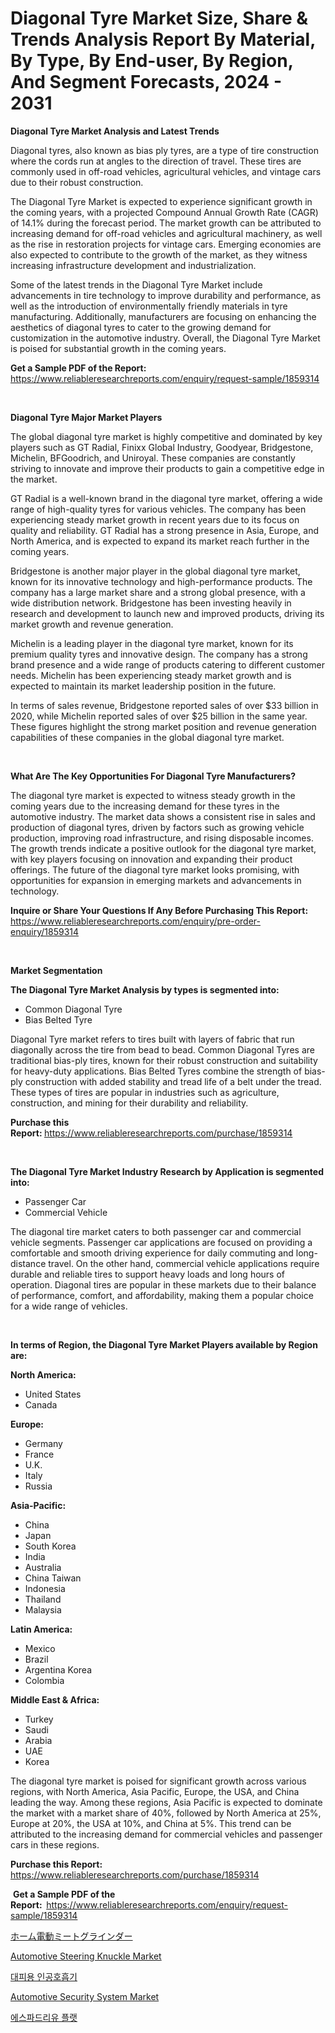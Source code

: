 <p><h1>Diagonal Tyre Market Size, Share & Trends Analysis Report By Material, By Type, By End-user, By Region, And Segment Forecasts, 2024 - 2031</h1></p><p><strong>Diagonal Tyre Market Analysis and Latest Trends</strong></p>
<p><p>Diagonal tyres, also known as bias ply tyres, are a type of tire construction where the cords run at angles to the direction of travel. These tires are commonly used in off-road vehicles, agricultural vehicles, and vintage cars due to their robust construction. </p><p>The Diagonal Tyre Market is expected to experience significant growth in the coming years, with a projected Compound Annual Growth Rate (CAGR) of 14.1% during the forecast period. The market growth can be attributed to increasing demand for off-road vehicles and agricultural machinery, as well as the rise in restoration projects for vintage cars. Emerging economies are also expected to contribute to the growth of the market, as they witness increasing infrastructure development and industrialization.</p><p>Some of the latest trends in the Diagonal Tyre Market include advancements in tire technology to improve durability and performance, as well as the introduction of environmentally friendly materials in tyre manufacturing. Additionally, manufacturers are focusing on enhancing the aesthetics of diagonal tyres to cater to the growing demand for customization in the automotive industry. Overall, the Diagonal Tyre Market is poised for substantial growth in the coming years.</p></p>
<p><strong>Get a Sample PDF of the Report:&nbsp;</strong> <a href="https://www.reliableresearchreports.com/enquiry/request-sample/1859314">https://www.reliableresearchreports.com/enquiry/request-sample/1859314</a></p>
<p>&nbsp;</p>
<p><strong>Diagonal Tyre Major Market Players</strong></p>
<p><p>The global diagonal tyre market is highly competitive and dominated by key players such as GT Radial, Finixx Global Industry, Goodyear, Bridgestone, Michelin, BFGoodrich, and Uniroyal. These companies are constantly striving to innovate and improve their products to gain a competitive edge in the market.</p><p>GT Radial is a well-known brand in the diagonal tyre market, offering a wide range of high-quality tyres for various vehicles. The company has been experiencing steady market growth in recent years due to its focus on quality and reliability. GT Radial has a strong presence in Asia, Europe, and North America, and is expected to expand its market reach further in the coming years.</p><p>Bridgestone is another major player in the global diagonal tyre market, known for its innovative technology and high-performance products. The company has a large market share and a strong global presence, with a wide distribution network. Bridgestone has been investing heavily in research and development to launch new and improved products, driving its market growth and revenue generation.</p><p>Michelin is a leading player in the diagonal tyre market, known for its premium quality tyres and innovative design. The company has a strong brand presence and a wide range of products catering to different customer needs. Michelin has been experiencing steady market growth and is expected to maintain its market leadership position in the future.</p><p>In terms of sales revenue, Bridgestone reported sales of over $33 billion in 2020, while Michelin reported sales of over $25 billion in the same year. These figures highlight the strong market position and revenue generation capabilities of these companies in the global diagonal tyre market.</p></p>
<p>&nbsp;</p>
<p><strong>What Are The Key Opportunities For Diagonal Tyre Manufacturers?</strong></p>
<p><p>The diagonal tyre market is expected to witness steady growth in the coming years due to the increasing demand for these tyres in the automotive industry. The market data shows a consistent rise in sales and production of diagonal tyres, driven by factors such as growing vehicle production, improving road infrastructure, and rising disposable incomes. The growth trends indicate a positive outlook for the diagonal tyre market, with key players focusing on innovation and expanding their product offerings. The future of the diagonal tyre market looks promising, with opportunities for expansion in emerging markets and advancements in technology.</p></p>
<p><strong>Inquire or Share Your Questions If Any Before Purchasing This Report:</strong> <a href="https://www.reliableresearchreports.com/enquiry/pre-order-enquiry/1859314">https://www.reliableresearchreports.com/enquiry/pre-order-enquiry/1859314</a></p>
<p>&nbsp;</p>
<p><strong>Market Segmentation</strong></p>
<p><strong>The Diagonal Tyre Market Analysis by types is segmented into:</strong></p>
<p><ul><li>Common Diagonal Tyre</li><li>Bias Belted Tyre</li></ul></p>
<p><p>Diagonal Tyre market refers to tires built with layers of fabric that run diagonally across the tire from bead to bead. Common Diagonal Tyres are traditional bias-ply tires, known for their robust construction and suitability for heavy-duty applications. Bias Belted Tyres combine the strength of bias-ply construction with added stability and tread life of a belt under the tread. These types of tires are popular in industries such as agriculture, construction, and mining for their durability and reliability.</p></p>
<p><strong>Purchase this Report:&nbsp;</strong><a href="https://www.reliableresearchreports.com/purchase/1859314">https://www.reliableresearchreports.com/purchase/1859314</a></p>
<p>&nbsp;</p>
<p><strong>The Diagonal Tyre Market Industry Research by Application is segmented into:</strong></p>
<p><ul><li>Passenger Car</li><li>Commercial Vehicle</li></ul></p>
<p><p>The diagonal tire market caters to both passenger car and commercial vehicle segments. Passenger car applications are focused on providing a comfortable and smooth driving experience for daily commuting and long-distance travel. On the other hand, commercial vehicle applications require durable and reliable tires to support heavy loads and long hours of operation. Diagonal tires are popular in these markets due to their balance of performance, comfort, and affordability, making them a popular choice for a wide range of vehicles.</p></p>
<p>&nbsp;</p>
<p><strong>In terms of Region, the Diagonal Tyre Market Players available by Region are:</strong></p>
<p>
    <p> <strong> North America: </strong>
        <ul>
            <li>United States</li>
            <li>Canada</li>
        </ul>
        </p> 
    <p> <strong> Europe: </strong>
        <ul>
            <li>Germany</li>
            <li>France</li>
            <li>U.K.</li>
            <li>Italy</li>
            <li>Russia</li>
        </ul>
        </p> 
    <p> <strong> Asia-Pacific: </strong>
        <ul>
            <li>China</li>
            <li>Japan</li>
            <li>South Korea</li>
            <li>India</li>
            <li>Australia</li>
            <li>China Taiwan</li>
            <li>Indonesia</li>
            <li>Thailand</li>
            <li>Malaysia</li>
        </ul>
        </p> 
    <p> <strong> Latin America: </strong>
        <ul>
            <li>Mexico</li>
            <li>Brazil</li>
            <li>Argentina Korea</li>
            <li>Colombia</li>
        </ul>
        </p> 
    <p> <strong> Middle East & Africa: </strong>
        <ul>
            <li>Turkey</li>
            <li>Saudi</li>
            <li>Arabia</li>
            <li>UAE</li>
            <li>Korea</li>
        </ul>
    </p>
    </p>
<p><p>The diagonal tyre market is poised for significant growth across various regions, with North America, Asia Pacific, Europe, the USA, and China leading the way. Among these regions, Asia Pacific is expected to dominate the market with a market share of 40%, followed by North America at 25%, Europe at 20%, the USA at 10%, and China at 5%. This trend can be attributed to the increasing demand for commercial vehicles and passenger cars in these regions.</p></p>
<p><strong>Purchase this Report: </strong><a href="https://www.reliableresearchreports.com/purchase/1859314">https://www.reliableresearchreports.com/purchase/1859314</a></p>
<p>&nbsp;<strong>Get a Sample PDF of the Report:&nbsp;&nbsp;</strong><a href="https://www.reliableresearchreports.com/enquiry/request-sample/1859314">https://www.reliableresearchreports.com/enquiry/request-sample/1859314</a></p>
<p><strong></strong></p>
<p><p><a href="https://medium.com/@catherine10203/%E8%87%AA%E5%AE%85%E7%94%A8%E9%9B%BB%E5%8B%95%E3%83%9F%E3%83%BC%E3%83%88%E3%82%B0%E3%83%A9%E3%82%A4%E3%83%B3%E3%83%80%E3%83%BC%E5%B8%82%E5%A0%B4%E8%A6%8F%E6%A8%A1-%E5%B8%82%E5%A0%B4%E5%B1%95%E6%9C%9B%E3%81%8A%E3%82%88%E3%81%B3%E5%B8%82%E5%A0%B4%E4%BA%88%E6%B8%AC-2024%E5%B9%B4%E3%81%8B%E3%82%892031%E5%B9%B4%E3%81%BE%E3%81%A7-de73ad3b1afc">ホーム電動ミートグラインダー</a></p><p><a href="https://github.com/globismark/Market-Research-Report-List-2/blob/main/automotive-steering-knuckle-market.md">Automotive Steering Knuckle Market</a></p><p><a href="https://medium.com/@lauren.reichert/%ED%83%88%EC%B6%9C-%ED%98%B8%ED%9D%A1-%EB%B3%B4%ED%98%B8%EA%B5%AC-%EC%8B%9C%EC%9E%A5-%EC%A1%B0%EC%82%AC-%EB%B3%B4%EA%B3%A0%EC%84%9C-%EA%B7%B8-%EC%97%AD%EC%82%AC-%EB%B0%8F-2024%EB%85%84%EB%B6%80%ED%84%B0-2031%EB%85%84%EA%B9%8C%EC%A7%80%EC%9D%98-%EC%98%88%EC%B8%A1-799df2e24065">대피용 인공호흡기</a></p><p><a href="https://github.com/bobicer/Market-Research-Report-List-2/blob/main/automotive-security-system-market.md">Automotive Security System Market</a></p><p><a href="https://medium.com/@lauren.reichert/%EC%97%90%EC%8A%A4%ED%8C%8C%EB%93%9C%EB%A6%AC%EC%9C%A0-%ED%94%8C%EB%9E%AB-%EB%A7%88%EC%BC%93-%EC%82%AC%EC%9D%B4%EC%A6%88-%EB%A7%88%EC%BC%93-%EC%A0%84%EB%A7%9D-%EB%B0%8F-%EB%A7%88%EC%BC%93-%EC%98%88%EC%B8%A1-2024%EB%85%84%EB%B6%80%ED%84%B0-2031%EB%85%84%EA%B9%8C%EC%A7%80-6d21bd55423d">에스파드리유 플랫</a></p></p>